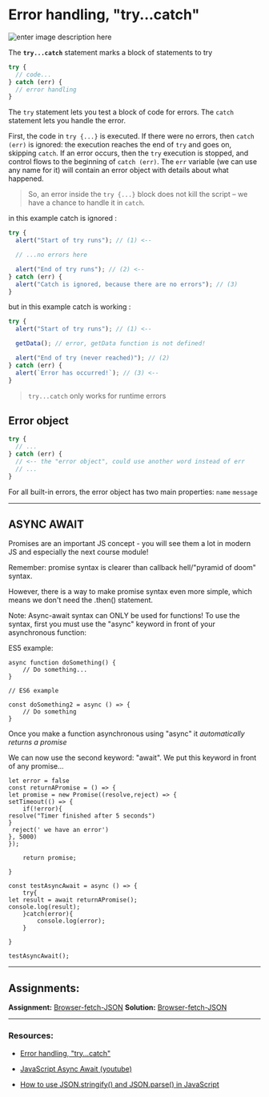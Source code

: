# Error handling, "try...catch"

![enter image description here](https://blog.alexdevero.com/wp-content/uploads/2020/05/18-05-20-error-handling-in-javascript-blog.jpg)

The **`try...catch`** statement marks a block of statements to try

```javascript
try {
  // code...
} catch (err) {
  // error handling
}
```

The `try` statement lets you test a block of code for errors.
The `catch` statement lets you handle the error.

First, the code in `try {...}` is executed.
If there were no errors, then `catch (err)` is ignored: the execution reaches the end of `try` and goes on, skipping `catch`.
If an error occurs, then the `try` execution is stopped, and control flows to the beginning of `catch (err)`. The `err` variable (we can use any name for it) will contain an error object with details about what happened.

> So, an error inside the `try {...}` block does not kill the script – we have a chance to handle it in `catch`.

in this example catch is ignored :

```javascript
try {
  alert("Start of try runs"); // (1) <--

  // ...no errors here

  alert("End of try runs"); // (2) <--
} catch (err) {
  alert("Catch is ignored, because there are no errors"); // (3)
}
```

but in this example catch is working :

```javascript
try {
  alert("Start of try runs"); // (1) <--

  getData(); // error, getData function is not defined!

  alert("End of try (never reached)"); // (2)
} catch (err) {
  alert(`Error has occurred!`); // (3) <--
}
```

> `try...catch` only works for runtime errors

## Error object

```javascript
try {
  // ...
} catch (err) {
  // <-- the "error object", could use another word instead of err
  // ...
}
```

For all built-in errors, the error object has two main properties: `name` `message`

---

## ASYNC AWAIT

Promises are an important JS concept - you will see them a lot in modern JS and especially the next course module!

Remember: promise syntax is clearer than callback hell/"pyramid of doom" syntax.

However, there is a way to make promise syntax even more simple, which means we don't need the .then() statement.

Note: Async-await syntax can ONLY be used for functions!
To use the syntax, first you must use the "async" keyword in front of your asynchronous function:

ES5 example:

```JS
async function doSomething() {
    // Do something...
}

// ES6 example

const doSomething2 = async () => {
    // Do something
}

```

Once you make a function asynchronous using "async" it _automatically returns a promise_

We can now use the second keyword: "await".
We put this keyword in front of any promise...

```JS
let error = false
const returnAPromise = () => {
let promise = new Promise((resolve,reject) => {
setTimeout(() => {
    if(!error){
resolve("Timer finished after 5 seconds")
}
 reject(' we have an error')
}, 5000)
});

    return promise;

}

const testAsyncAwait = async () => {
    try{
let result = await returnAPromise();
console.log(result);
    }catch(error){
        console.log(error);
    }

}

testAsyncAwait();
```

---

## Assignments:

**Assignment:** [Browser-fetch-JSON](https://classroom.github.com/a/rETodL9i)
**Solution:** [Browser-fetch-JSON]()

---

### Resources:

- [Error handling, "try...catch"](https://javascript.info/try-catch)
- [JavaScript Async Await (youtube)](https://www.youtube.com/watch?v=V_Kr9OSfDeU)

- [How to use JSON.stringify() and JSON.parse() in JavaScript](https://javascript.plainenglish.io/how-to-use-stringify-and-parse-in-javascript-6b637b571a32#:~:text=as%20a%20pair.-,JSON.,it%20into%20a%20JavaScript%20object.)

